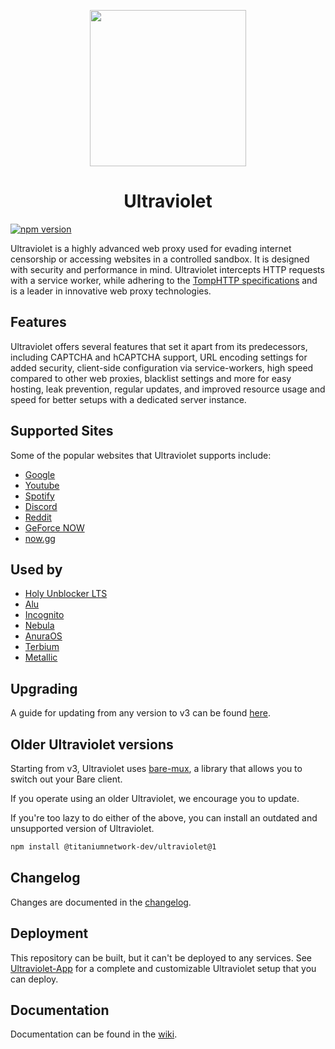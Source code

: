 <p align="center"><img src="https://raw.githubusercontent.com/titaniumnetwork-dev/Ultraviolet-Static/main/public/uv.png" height="250"></p>

<h1 align="center">Ultraviolet</h1>

<a href="https://www.npmjs.com/package/@titaniumnetwork-dev/ultraviolet"><img src="https://img.shields.io/npm/v/@titaniumnetwork-dev/ultraviolet.svg?maxAge=3600" alt="npm version" /></a>

Ultraviolet is a highly advanced web proxy used for evading internet censorship or accessing websites in a controlled sandbox. It is designed with security and performance in mind. Ultraviolet intercepts HTTP requests with a service worker, while adhering to the [TompHTTP specifications](https://github.com/tomphttp) and is a leader in innovative web proxy technologies.

## Features

Ultraviolet offers several features that set it apart from its predecessors, including CAPTCHA and hCAPTCHA support, URL encoding settings for added security, client-side configuration via service-workers, high speed compared to other web proxies, blacklist settings and more for easy hosting, leak prevention, regular updates, and improved resource usage and speed for better setups with a dedicated server instance.

## Supported Sites

Some of the popular websites that Ultraviolet supports include:

-   [Google](https://google.com)
-   [Youtube](https://www.youtube.com)
-   [Spotify](https://spotify.com)
-   [Discord](https://discord.com)
-   [Reddit](https://reddit.com)
-   [GeForce NOW](https://play.geforcenow.com/)
-   [now.gg](https://now.gg)

## Used by

-   [Holy Unblocker LTS](https://github.com/QuiteAFancyEmerald/Holy-Unblocker)
-   [Alu](https://github.com/titaniumnetwork-dev/Alu)
-   [Incognito](https://github.com/titaniumnetwork-dev/Incognito)
-   [Nebula](https://github.com/NebulaServices/Nebula)
-   [AnuraOS](https://github.com/MercuryWorkshop/anuraOS)
-   [Terbium](https://github.com/TerbiumOS/webOS)
-   [Metallic](https://github.com/Metallic-Web/Metallic)

## Upgrading

A guide for updating from any version to v3 can be found [here](https://github.com/titaniumnetwork-dev/Ultraviolet/wiki/Upgrading).

## Older Ultraviolet versions

Starting from v3, Ultraviolet uses [bare-mux](https://github.com/MercuryWorkshop/bare-mux), a library that allows you to switch out your Bare client.

If you operate using an older Ultraviolet, we encourage you to update.

If you're too lazy to do either of the above, you can install an outdated and unsupported version of Ultraviolet.

```sh
npm install @titaniumnetwork-dev/ultraviolet@1
```

## Changelog

Changes are documented in the [changelog](./CHANGELOG.md).

## Deployment

This repository can be built, but it can't be deployed to any services. See [Ultraviolet-App](https://github.com/titaniumnetwork-dev/Ultraviolet-App) for a complete and customizable Ultraviolet setup that you can deploy.

## Documentation

Documentation can be found in the [wiki](https://github.com/titaniumnetwork-dev/Ultraviolet/wiki).